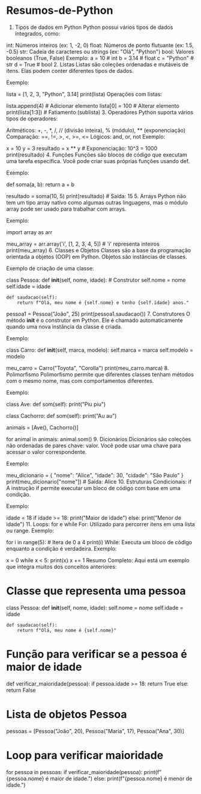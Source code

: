 # Resumos-de-Python


1. Tipos de dados em Python
Python possui vários tipos de dados integrados, como:

int: Números inteiros (ex: 1, -2, 0)
float: Números de ponto flutuante (ex: 1.5, -0.5)
str: Cadeia de caracteres ou strings (ex: "Olá", "Python")
bool: Valores booleanos (True, False)
Exemplo:
a = 10          # int
b = 3.14        # float
c = "Python"    # str
d = True        # bool
2. Listas
Listas são coleções ordenadas e mutáveis de itens. Elas podem conter diferentes tipos de dados.

Exemplo:

lista = [1, 2, 3, "Python", 3.14]
print(lista)
Operações com listas:

lista.append(4)        # Adicionar elemento
lista[0] = 100         # Alterar elemento
print(lista[1:3])      # Fatiamento (sublista)
3. Operadores
Python suporta vários tipos de operadores:

Aritméticos: +, -, *, /, // (divisão inteira), % (módulo), ** (exponenciação)
Comparação: ==, !=, >, <, >=, <=
Lógicos: and, or, not
Exemplo:

x = 10
y = 3
resultado = x ** y  # Exponenciação: 10^3 = 1000
print(resultado)
4. Funções
Funções são blocos de código que executam uma tarefa específica. Você pode criar suas próprias funções usando def.

Exemplo:

def soma(a, b):
    return a + b

resultado = soma(10, 5)
print(resultado)  # Saída: 15
5. Arrays
Python não tem um tipo array nativo como algumas outras linguagens, mas o módulo array pode ser usado para trabalhar com arrays.

Exemplo:

import array as arr

meu_array = arr.array('i', [1, 2, 3, 4, 5])  # 'i' representa inteiros
print(meu_array)
6. Classes e Objetos
Classes são a base da programação orientada a objetos (OOP) em Python. Objetos são instâncias de classes.

Exemplo de criação de uma classe:

class Pessoa:
    def __init__(self, nome, idade):  # Construtor
        self.nome = nome
        self.idade = idade

    def saudacao(self):
        return f"Olá, meu nome é {self.nome} e tenho {self.idade} anos."

pessoa1 = Pessoa("João", 25)
print(pessoa1.saudacao())
7. Construtores
O método __init__ é o construtor em Python. Ele é chamado automaticamente quando uma nova instância da classe é criada.

Exemplo:

class Carro:
    def __init__(self, marca, modelo):
        self.marca = marca
        self.modelo = modelo

meu_carro = Carro("Toyota", "Corolla")
print(meu_carro.marca)
8. Polimorfismo
Polimorfismo permite que diferentes classes tenham métodos com o mesmo nome, mas com comportamentos diferentes.

Exemplo:

class Ave:
    def som(self):
        print("Piu piu")

class Cachorro:
    def som(self):
        print("Au au")

animais = [Ave(), Cachorro()]

for animal in animais:
    animal.som()
9. Dicionários
Dicionários são coleções não ordenadas de pares chave: valor. Você pode usar uma chave para acessar o valor correspondente.

Exemplo:

meu_dicionario = {
    "nome": "Alice",
    "idade": 30,
    "cidade": "São Paulo"
}
print(meu_dicionario["nome"])  # Saída: Alice
10. Estruturas Condicionais: if
A instrução if permite executar um bloco de código com base em uma condição.

Exemplo:

idade = 18
if idade >= 18:
    print("Maior de idade")
else:
    print("Menor de idade")
11. Loops: for e while
For: Utilizado para percorrer itens em uma lista ou range.
Exemplo:

for i in range(5):  # Itera de 0 a 4
    print(i)
While: Executa um bloco de código enquanto a condição é verdadeira.
Exemplo:

x = 0
while x < 5:
    print(x)
    x += 1
Resumo Completo:
Aqui está um exemplo que integra muitos dos conceitos anteriores:

# Classe que representa uma pessoa
class Pessoa:
    def __init__(self, nome, idade):
        self.nome = nome
        self.idade = idade

    def saudacao(self):
        return f"Olá, meu nome é {self.nome}"

# Função para verificar se a pessoa é maior de idade
def verificar_maioridade(pessoa):
    if pessoa.idade >= 18:
        return True
    else:
        return False

# Lista de objetos Pessoa
pessoas = [Pessoa("João", 20), Pessoa("Maria", 17), Pessoa("Ana", 30)]

# Loop para verificar maioridade
for pessoa in pessoas:
    if verificar_maioridade(pessoa):
        print(f"{pessoa.nome} é maior de idade.")
    else:
        print(f"{pessoa.nome} é menor de idade.")

